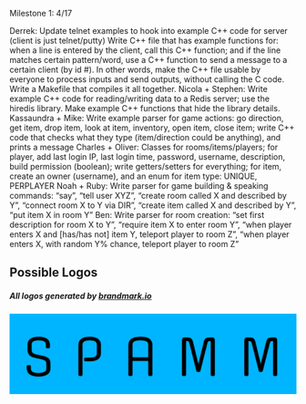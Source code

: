 Milestone 1: 4/17

Derrek:
Update telnet examples to hook into example C++ code for server (client is just telnet/putty)
Write C++ file that has example functions for: when a line is entered by the client, call this C++ function; and if the line matches certain pattern/word, use a C++ function to send a message to a certain client (by id #). In other words, make the C++ file usable by everyone to process inputs and send outputs, without calling the C code. Write a Makefile that compiles it all together.
Nicola + Stephen:
Write example C++ code for reading/writing data to a Redis server; use the hiredis library. Make example C++ functions that hide the library details.
Kassaundra + Mike:
Write example parser for game actions: go direction, get item, drop item, look at item, inventory, open item, close item; write C++ code that checks what they type (item/direction could be anything), and prints a message
Charles + Oliver:
Classes for rooms/items/players; for player, add last login IP, last login time, password, username, description, build permission (boolean); write getters/setters for everything; for item, create an owner (username), and an enum for item type: UNIQUE, PERPLAYER
Noah + Ruby:
Write parser for game building & speaking commands: “say”, “tell user XYZ”, “create room called X and described by Y”, “connect room X to Y via DIR”, “create item called X and described by Y”, “put item X in room Y”
Ben:
Write parser for room creation: “set first description for room X to Y”, “require item X to enter room Y”, “when player enters X and [has/has not] item Y, teleport player to room Z”, “when player enters X, with random Y% chance, teleport player to room Z”


## Possible Logos
##### All logos generated by [brandmark.io](https://brandmark.io)

![logo_one](readme_images/SPAMMlogo.png)

